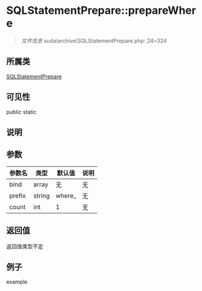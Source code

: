 # SQLStatementPrepare::prepareWhere

> *文件信息* suda\archive\SQLStatementPrepare.php: 24~324
## 所属类 

[SQLStatementPrepare](../SQLStatementPrepare.md)

## 可见性

  public  static
## 说明



## 参数

 
| 参数名 | 类型 | 默认值 | 说明 |
|--------|-----|-------|-------|
 | bind |  array | 无 | 无 |
 | prefix |  string | where_ | 无 |
 | count |  int | 1 | 无 |
## 返回值
返回值类型不定
## 例子

example